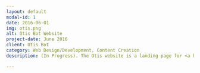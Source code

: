 ```yaml
---
layout: default
modal-id: 1
date: 2016-06-01
img: otis.png
alt: Otis Bot Website
project-date: June 2016
client: Otis Bot
category: Web Design/Development, Content Creation
description: (In Progress). The Otis website is a landing page for <a href="https://otis-bot.github.io/">Otis Bot</a>, an open source project. It was built using the solid-jekyll theme designed by blacktie.co. The Otis Bot logo, the cat's face was modified from a CCO image. The Front-end and Backend cat logos was an original design made in Photoshop.

---
```

